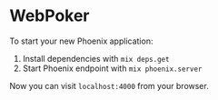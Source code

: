 # WebPoker

To start your new Phoenix application:

1. Install dependencies with `mix deps.get`
2. Start Phoenix endpoint with `mix phoenix.server`

Now you can visit `localhost:4000` from your browser.
